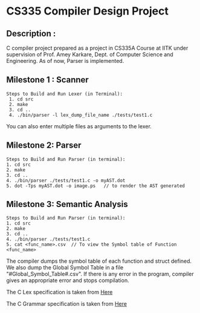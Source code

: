 #  **CS335 Compiler Design Project** 


## Description :
C compiler project prepared as a project in CS335A Course at IITK under supervision of Prof. Amey Karkare, Dept. of Computer Science and Engineering. 
As of now, Parser is implemented. 

## Milestone 1 : Scanner

    Steps to Build and Run Lexer (in Terminal):  
     1. cd src
     2. make
     3. cd ..
     4. ./bin/parser -l lex_dump_file_name ./tests/test1.c

You can also enter multiple files as arguments to the lexer. 

## Milestone 2: Parser

```
Steps to Build and Run Parser (in terminal):
1. cd src
2. make
3. cd ..
4. ./bin/parser ./tests/test1.c -o myAST.dot
5. dot -Tps myAST.dot -o image.ps   // to render the AST generated
```


## Milestone 3: Semantic Analysis
```
Steps to Build and Run Parser (in terminal):
1. cd src
2. make
3. cd ..
4. ./bin/parser ./tests/test1.c 
5. cat <func_name>.csv  // To view the Symbol table of Function <func_name>
```

The compiler dumps the symbol table of each function and struct defined. We also dump the Global Symbol Table in a file "#Global_Symbol_Table#.csv". If there is any error in the program, compiler gives an appropriate error and stops compilation.

The C Lex specification is taken from [Here](https://www.lysator.liu.se/c/ANSI-C-grammar-l.html)

The C Grammar specification is taken from [Here](https://www.lysator.liu.se/c/ANSI-C-grammar-y.html)

